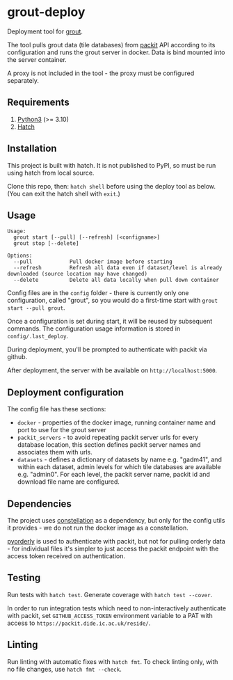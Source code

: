 # grout-deploy
Deployment tool for [grout](https://github.com/mrc-ide/grout).

The tool pulls grout data (tile databases) from [packit](https://github.com/mrc-ide/packit) API according to its 
configuration and runs the grout server in docker. Data is bind mounted into the server container.

A proxy is not included in the tool - the proxy must be configured separately. 

## Requirements

1. [Python3](https://www.python.org/downloads/) (>= 3.10)
2. [Hatch](https://hatch.pypa.io/latest/install/)

## Installation

This project is built with hatch. It is not published to PyPI, so must be run using hatch from local source.

Clone this repo, then: `hatch shell` before using the deploy tool as below. (You can exit the hatch shell with `exit`.)

## Usage

```
Usage:
  grout start [--pull] [--refresh] [<configname>]
  grout stop [--delete]

Options:
  --pull            Pull docker image before starting
  --refresh         Refresh all data even if dataset/level is already downloaded (source location may have changed)
  --delete          Delete all data locally when pull down container
```

Config files are in the `config` folder - there is currently only one configuration, called "grout", so you would
do a first-time start with `grout start --pull grout`.

Once a configuration is set during start, it will be reused by subsequent commands. The configuration usage information 
is stored in `config/.last_deploy`.

During deployment, you'll be prompted to authenticate with packit via github. 

After deployment, the server with be available on `http://localhost:5000`.

## Deployment configuration

The config file has these sections:

- `docker` - properties of the docker image, running container name and port to use for the grout server
- `packit_servers` - to avoid repeating packit server urls for every database location, this section defines 
packit server names and associates them with urls.
- `datasets` - defines a dictionary of datasets by name e.g. "gadm41", and within each dataset, admin levels for which 
tile databases are available e.g. "admin0". For each level, the packit server name, packit id and download file name
are configured. 

## Dependencies

The project uses [constellation](https://github.com/reside-ic/constellation) as a dependency, but only for the 
config utils it provides - we do not run the docker image as a constellation. 

[pyorderly](https://github.com/mrc-ide/pyorderly) is used to authenticate with packit, but not for pulling orderly
data - for individual files it's simpler to just access the packit endpoint with the access token received on
authentication. 

## Testing
Run tests with `hatch test`. Generate coverage with `hatch test --cover`.

In order to run integration tests which need to non-interactively authenticate with packit, set `GITHUB_ACCESS_TOKEN`
environment variable to a PAT with access to `https://packit.dide.ic.ac.uk/reside/`.

## Linting
Run linting with automatic fixes with `hatch fmt`. To check linting only, with no file changes, use `hatch fmt --check`.